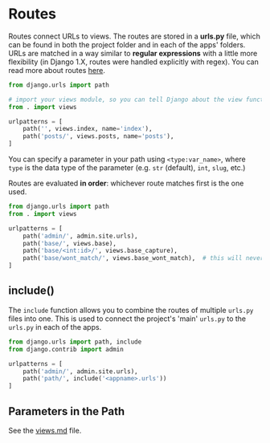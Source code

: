 
# Routes

Routes connect URLs to views. The routes are stored in a **urls.py** file, which can be found in both the project folder and in each of the apps' folders. URLs are matched in a way similar to **regular expressions** with a little more flexibility (in Django 1.X, routes were handled explicitly with regex). You can read more about routes [here](https://docs.djangoproject.com/en/2.0/topics/http/urls/).


```python
from django.urls import path

# import your views module, so you can tell Django about the view functions
from . import views

urlpatterns = [
    path('', views.index, name='index'),
    path('posts/', views.posts, name='posts'),
]
```

You can specify a parameter in your path using `<type:var_name>`, where `type` is the data type of the parameter (e.g. `str` (default), `int`, `slug`, etc.)

Routes are evaluated **in order**: whichever route matches first is the one used.

```python
from django.urls import path
from . import views

urlpatterns = [
    path('admin/', admin.site.urls),
    path('base/', views.base),
    path('base/<int:id>/', views.base_capture),
    path('base/wont_match/', views.base_wont_match),  # this will never match because of _both_ of above routes.
]
```

## include()

The `include` function allows you to combine the routes of multiple `urls.py` files into one. This is used to connect the project's 'main' `urls.py` to the `urls.py` in each of the apps.

```python
from django.urls import path, include
from django.contrib import admin

urlpatterns = [
    path('admin/', admin.site.urls),
    path('path/', include('<appname>.urls'))
]
```

## Parameters in the Path

See the [views.md](02%20-%20Views.md#path-parameters) file.
